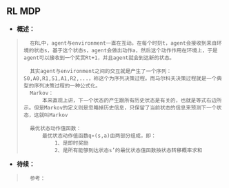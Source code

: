 ## RL MDP
- **概述：**
>       在RL中，agent与environment一直在互动。在每个时刻t，agent会接收到来自环境的状态s，基于这个状态s，agent会做出动作a，然后这个动作作用在环境上，于是agent可以接收到一个奖赏Rt+1，并且agent就会到达新的状态。
>
>       其实agent与environment之间的交互就是产生了一个序列：S0,A0,R1,S1,A1,R2,...，称这个为序列决策过程。而马尔科夫决策过程就是一个典型的序列决策过程的一种公式化。
>       Markov：
>           本来直观上讲，下一个状态的产生跟所有历史状态是有关的，也就是等式右边所示。但是Markov的定义则是忽略掉历史信息，只保留了当前状态的信息来预测下一个状态，这就叫Markov
>
>       最优状态动作值函数：
>           最优状态动作值函数q∗(s,a)由两部分组成，即：
>               1、是即时奖励
>               2、是所有能够到达状态s’的最优状态值函数按状态转移概率求和
>
>
>
>
>
>
>
>
>
>
>
>

- **待续：**
>       参考：
>
>
>
>
>
>
>
>
>
>
>
>
>
>
>
>
>
